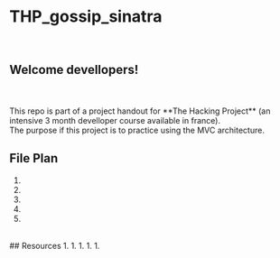 # THP_gossip_sinatra
</br>

## Welcome devellopers!
</br>
</br>
This repo is part of a project handout for **The Hacking Project** (an intensive 3 month develloper course available in france). </br>
The purpose if this project is to practice using the MVC architecture. 
</br>

## File Plan
1.
1.
1.
  1.
  1.
</br>
## Resources
1.
1.
1.
  1.
  1.
</br>
